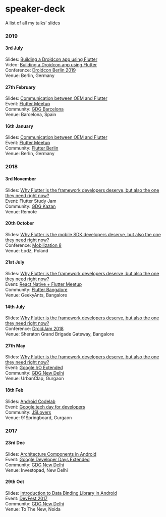 # speaker-deck
A list of all my talks' slides

### 2019

#### 3rd July
Slides: [Building a Droidcon app using Flutter](https://docs.google.com/presentation/d/1jEUfhdqEE2Na4Z2F0bBV9hG3XkwyOvYrJHYCCiOUybw/edit?usp=sharing)
  <br> Video: [Building a Droidcon app using Flutter](https://www.youtube.com/watch?v=g62xRTtm8J4)
  <br>Conference: [Droidcon Berlin 2019](https://de.droidcon.com)
  <br>Venue: Berlin, Germany

#### 27th February
Slides: [Communication between OEM and Flutter](https://docs.google.com/presentation/d/1qlMAis4VyWSgCfC4rCDpoZ4jUMqJBJxRMb2Ucov_KBk/edit?usp=sharing)
  <br>Event: [Flutter Meetup](https://www.meetup.com/GDG-Barcelona/events/258361774/)
  <br>Community: [GDG Barcelona](https://www.meetup.com/GDG-Barcelona/)
  <br>Venue: Barcelona, Spain

#### 16th January
Slides: [Communication between OEM and Flutter](https://docs.google.com/presentation/d/16uac8wCxWEIVStoUJnWuvKs9xWX0OjNEnPDt_xTdjJA/edit?usp=sharing)
  <br>Event: [Flutter Meetup](https://www.meetup.com/flutter-berlin/events/257159680/)
  <br>Community: [Flutter Berlin](https://www.meetup.com/flutter-berlin/)
  <br>Venue: Berlin, Germany

### 2018

#### 3rd November
Slides: [Why Flutter is the framework developers deserve, but also the one they need right now?](https://docs.google.com/presentation/d/1W2F_xiWCNAk6XWyizuBdjVYrPy0FYvivYG711I4-LRE/edit?usp=sharing)
  <br>Event: Flutter Study Jam
  <br>Community: [GDG Kazan](https://twitter.com/GDGKazan)
  <br>Venue: Remote

#### 20th October
  Slides: [Why Flutter is the mobile SDK developers deserve, but also the one they need right now?](https://docs.google.com/presentation/d/1ZUrhonx6Lc-vupMucpxxhOmzfQQxAnvyUspSnn1Qv3w/edit?usp=sharing)
  <br>Conference: [Mobilization 8](2018.mobilization.pl)
  <br>Venue: Łódź, Poland

#### 21st July
  Slides: [Why Flutter is the framework developers deserve, but also the one they need right now?](https://docs.google.com/presentation/d/1jVzoTRuBSznBBIgG9QFsTwikFlJQGvJTA6lDDOFoUPM/edit?usp=sharing)
  <br>Event: [React Native + Flutter Meetup](https://www.meetup.com/flutter-bangalore-group/events/252595211/)
  <br>Community: [Flutter Bangalore](www.meetup.com/flutter-bangalore-group/)
  <br>Venue: GeekyAnts, Bangalore

#### 14th July
  Slides: [Why Flutter is the framework developers deserve, but also the one they need right now?](https://docs.google.com/presentation/d/1OWw-HxGemlOC2asbJ0cikjvVHz47lEuT8-r1-ALGl5o/edit?usp=sharing)
  <br>Conference: [DroidJam 2018](www.droidjam.in)
  <br>Venue: Sheraton Grand Brigade Gateway, Bangalore

#### 27th May 
  Slides: [Why Flutter is the framework developers deserve, but also the one they need right now?](https://docs.google.com/presentation/d/1wfIVnxOab-aAK59RLT0fpwKjBU6SJh3svtGs2gjhr9M/edit?usp=sharing)
  <br>Event: [Google I/O Extended](https://www.meetup.com/GDGNewDelhi/events/250303488/)
  <br>Community: [GDG New Delhi](meetup.com/gdgnewdelhi)
  <br>Venue: UrbanClap, Gurgaon

#### 18th Feb
  Slides: [Android Codelab](https://docs.google.com/presentation/d/16tSlqLzBzMiCGLAm3KY_DHtDntmK4THGXFgFJFWSJqs/edit?usp=sharing)
  <br>Event: [Google tech day for developers](https://www.meetup.com/jslovers/events/245606247/)
  <br>Community: [JSLovers](meetup.com/jslovers)
  <br>Venue: 91Springboard, Gurgaon

### 2017

#### 23rd Dec
Slides: [Architecture Components in Android](https://docs.google.com/presentation/d/17YHTW0lZMCRXD5HSvIRfJ4vT_tbcLKZz17hF6ip5LP4/edit?usp=sharing)
  <br>Event: [Google Developer Days Extended](https://www.meetup.com/GDGNewDelhi/events/245828273/)
  <br>Community: [GDG New Delhi](meetup.com/gdgnewdelhi)
  <br>Venue: Investopad, New Delhi

#### 29th Oct
Slides: [Introduction to Data Binding Library in Android](https://docs.google.com/presentation/d/1AOy5l4BAqeu1VIsYIqb0nQdYysHER8ubuQ6IQuvhDRY/edit?usp=sharing)
  <br>Event: [DevFest 2017](https://www.meetup.com/GDGNewDelhi/events/243302149/)
  <br>Community: [GDG New Delhi](meetup.com/gdgnewdelhi)
  <br>Venue: To The New, Noida
